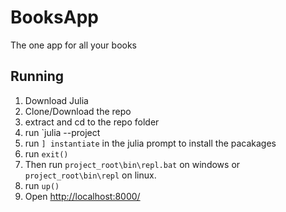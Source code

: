 # BooksApp

The one app for all your books

## Running

1. Download Julia
2. Clone/Download the repo
3. extract and cd to the repo folder
4. run `julia --project
5. run `] instantiate` in the julia prompt to install the pacakages
6. run `exit()`
7. Then run `project_root\bin\repl.bat` on windows or `project_root\bin\repl` on linux.
8. run `up()`
9. Open [http://localhost:8000/](http://localhost:8000/)
